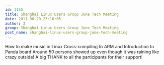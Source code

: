 ```yaml
---
id: 1155
title: Shanghai Linux Users Group June Tech Meeting
date: 2011-06-20 23:16:05
author: 3
group: Shanghai Linux Users Group June Tech Meeting
post_name: shanghai-linux-users-group-june-tech-meeting
---
```


How to make music in Linux
Cross-compiling to ARM and Introduction to Panda board
Around 50 persons showed up even though it was raining like crazy outside! A big THANK to all the participants for their support!